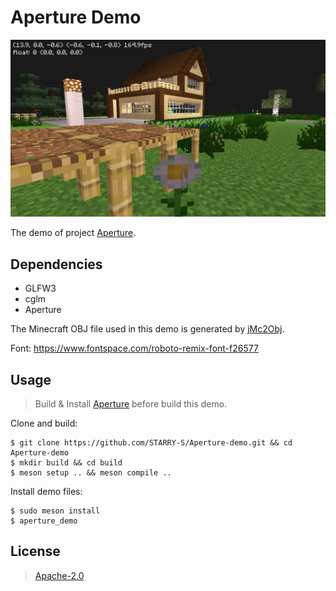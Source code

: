 # Aperture Demo

![demo](images/demo.png)

The demo of project [Aperture](https://github.com/STARRY-S/Aperture).

## Dependencies

- GLFW3
- cglm
- Aperture

The Minecraft OBJ file used in this demo is generated by [jMc2Obj](https://github.com/jmc2obj/j-mc-2-obj).

Font: https://www.fontspace.com/roboto-remix-font-f26577

## Usage

> Build & Install [Aperture](https://github.com/STARRY-S/Aperture) before build this demo.

Clone and build:

```console
$ git clone https://github.com/STARRY-S/Aperture-demo.git && cd Aperture-demo
$ mkdir build && cd build
$ meson setup .. && meson compile ..
```

Install demo files:

```console
$ sudo meson install
$ aperture_demo
```

## License

> [Apache-2.0](/LICENSE)